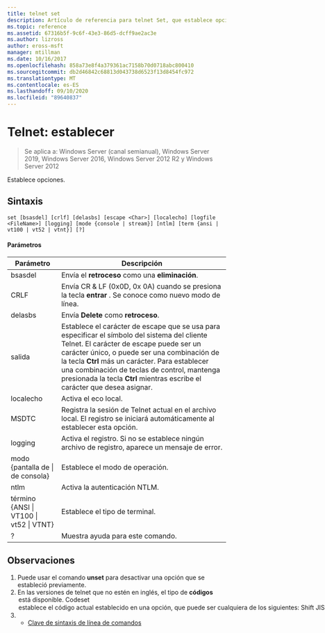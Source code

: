 ```yaml
---
title: telnet set
description: Artículo de referencia para telnet Set, que establece opciones.
ms.topic: reference
ms.assetid: 67316b5f-9c6f-43e3-86d5-dcff9ae2ac3e
ms.author: lizross
author: eross-msft
manager: mtillman
ms.date: 10/16/2017
ms.openlocfilehash: 858a73e8f4a379361ac7158b70d0718abc800410
ms.sourcegitcommit: db2d46842c68813d043738d6523f13d8454fc972
ms.translationtype: MT
ms.contentlocale: es-ES
ms.lasthandoff: 09/10/2020
ms.locfileid: "89640837"
---
```

# <a name="telnet-set"></a>Telnet: establecer

> Se aplica a: Windows Server (canal semianual), Windows Server 2019, Windows Server 2016, Windows Server 2012 R2 y Windows Server 2012

Establece opciones.

## <a name="syntax"></a>Sintaxis
```
set [bsasdel] [crlf] [delasbs] [escape <Char>] [localecho] [logfile <FileName>] [logging] [mode {console | stream}] [ntlm] [term {ansi | vt100 | vt52 | vtnt}] [?]
```
#### <a name="parameters"></a>Parámetros

|                    Parámetro                     |                                                                                                                                              Descripción                                                                                                                                              |
|--------------------------------------------------|-------------------------------------------------------------------------------------------------------------------------------------------------------------------------------------------------------------------------------------------------------------------------------------------------------|
|                     bsasdel                      |                                                                                                                                 Envía el **retroceso** como una **eliminación**.                                                                                                                                  |
|                       CRLF                       |                                                                                                        Envía CR & LF (0x0D, 0x 0A) cuando se presiona la tecla **entrar** . Se conoce como nuevo modo de línea.                                                                                                        |
|                     delasbs                      |                                                                                                                                 Envía **Delete** como **retroceso**.                                                                                                                                  |
|                salida <Character>                | Establece el carácter de escape que se usa para especificar el símbolo del sistema del cliente Telnet. El carácter de escape puede ser un carácter único, o puede ser una combinación de la tecla **Ctrl** más un carácter. Para establecer una combinación de teclas de control, mantenga presionada la tecla **Ctrl** mientras escribe el carácter que desea asignar. |
|                    localecho                     |                                                                                                                                         Activa el eco local.                                                                                                                                          |
|                MSDTC <FileName>                |                                                                                               Registra la sesión de Telnet actual en el archivo local. El registro se iniciará automáticamente al establecer esta opción.                                                                                               |
|                     logging                      |                                                                                                                  Activa el registro. Si no se establece ningún archivo de registro, aparece un mensaje de error.                                                                                                                   |
|           modo {pantalla de &#124; de consola}           |                                                                                                                                       Establece el modo de operación.                                                                                                                                        |
|                       ntlm                       |                                                                                                                                     Activa la autenticación NTLM.                                                                                                                                     |
| término {ANSI &#124; VT100 &#124; vt52 &#124; VTNT} |                                                                                                                                        Establece el tipo de terminal.                                                                                                                                        |
|                        ?                         |                                                                                                                                    Muestra ayuda para este comando.                                                                                                                                    |

## <a name="remarks"></a>Observaciones
1. Puede usar el comando **unset** para desactivar una opción que se estableció previamente.
2. En las versiones de telnet que no estén en inglés, el tipo de **códigos** <option> está disponible. **Codeset** <option> establece el código actual establecido en una opción, que puede ser cualquiera de los siguientes: **Shift JIS**, **japonés EUC**, **JIS kanji**, **JIS kanji (78)**, **Dec kanji**, **NEC kanji**. Debe establecer el mismo conjunto de código en el equipo remoto.
   ## <a name="examples"></a>Ejemplos
   Establezca el archivo de registro y comience a registrar el archivo local tnlog.txt
   ```
   set logfile tnlog.txt
   ```
   ## <a name="additional-references"></a>Referencias adicionales
3. - [Clave de sintaxis de línea de comandos](command-line-syntax-key.md)
